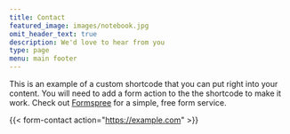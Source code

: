 ```yaml
---
title: Contact
featured_image: images/notebook.jpg
omit_header_text: true
description: We'd love to hear from you
type: page
menu: main footer
---
```

This is an example of a custom shortcode that you can put right into your content. You will need to add a form action to the the shortcode to make it work. Check out [Formspree](https://formspree.io/) for a simple, free form service. 

{{< form-contact action="https://example.com"  >}}

